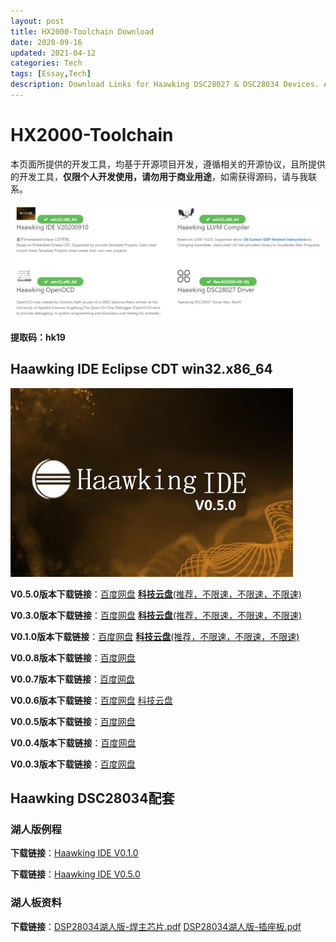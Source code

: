 ```yaml
---
layout: post
title: HX2000-Toolchain Download
date: 2020-09-16
updated: 2021-04-12
categories: Tech
tags: [Essay,Tech]
description: Download Links for Haawking DSC28027 & DSC28034 Devices. All Softwares are Developped Based Open Source Projects, And Just for Personal Usage.
---
```


# HX2000-Toolchain


本页面所提供的开发工具，均基于开源项目开发，遵循相关的开源协议，且所提供的开发工具，**仅限个人开发使用，请勿用于商业用途**，如需获得源码，请与我联系。

![HX2000 Toolchain](https://github.com/JunningWu/junningwu.github.io/raw/master/_posts/pics/haawking-toolchain.png)


**提取码：hk19**

## Haawking IDE Eclipse CDT win32.x86_64

![HX2000 Toolchain](https://github.com/JunningWu/junningwu.github.io/raw/master/_posts/pics/haawking-ide-v0.5.0.bmp)

**V0.5.0版本下载链接**：[百度网盘](https://pan.baidu.com/s/1ruvV07VDosQmChz9vgw-kg) [**科技云盘**(推荐，不限速，不限速，不限速)](https://pan.cstcloud.cn/s/kcVXzP0WQL0)

**V0.3.0版本下载链接**：[百度网盘](https://pan.baidu.com/s/1kkKHULZ6dU5I9vvUYg5ehA) [**科技云盘**(推荐，不限速，不限速，不限速)](https://pan.cstcloud.cn/s/Reg78stbQ8M)

**V0.1.0版本下载链接**：[百度网盘](https://pan.baidu.com/s/1HBjkuvxX20AZWM417DshEA) [**科技云盘**(推荐，不限速，不限速，不限速)](https://pan.cstcloud.cn/s/PjO8zlxySGQ)

**V0.0.8版本下载链接**：[百度网盘](https://pan.baidu.com/s/15va9cgQxwXAHgQ4CDakP0Q)

**V0.0.7版本下载链接**：[百度网盘](https://pan.baidu.com/s/1YOAMmb7RSJMePRyt6u5-xg)

**V0.0.6版本下载链接**：[百度网盘](https://pan.baidu.com/s/1kc-dgYhx0R4TD0c5cK5reA) [科技云盘](https://pan.cstcloud.cn/s/EfgSUnPZQlc)

**V0.0.5版本下载链接**：[百度网盘](https://pan.baidu.com/s/1SOeXZTXhNjp3gNM5sMMJCg)

**V0.0.4版本下载链接**：[百度网盘](https://pan.baidu.com/s/19SHadbY200SSs7vjmzocYg)

**V0.0.3版本下载链接**：[百度网盘](https://pan.baidu.com/s/1b05iN8j3W28yOyKgzYbyyA)



## Haawking DSC28034配套

### 湖人版例程

**下载链接**：[Haawking IDE V0.1.0](https://pan.cstcloud.cn/s/R4uXEmcAR2k)

**下载链接**：[Haawking IDE V0.5.0](https://pan.cstcloud.cn/s/R4uXEmcAR2k)

### 湖人板资料

**下载链接**：[DSP28034湖人版-焊主芯片.pdf](https://pan.cstcloud.cn/s/nNnlKmeTo)  [DSP28034湖人版-插座板.pdf](https://pan.cstcloud.cn/s/jViEfNMrTRc)

